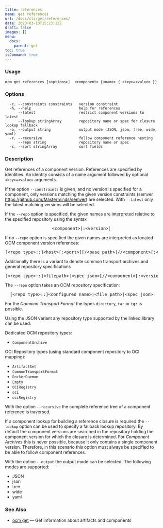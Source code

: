 ```yaml
---
title: references
name: get references
url: /docs/cli/get/references/
date: 2023-03-10T15:23:12Z
draft: false
images: []
menu:
  docs:
    parent: get
toc: true
isCommand: true
---
```

### Usage

```
ocm get references [<options>]  <component> {<name> { <key>=<value> }}
```

### Options

```
  -c, --constraints constraints   version constraint
  -h, --help                      help for references
      --latest                    restrict component versions to latest
      --lookup stringArray        repository name or spec for closure lookup fallback
  -o, --output string             output mode (JSON, json, tree, wide, yaml)
  -r, --recursive                 follow component reference nesting
      --repo string               repository name or spec
  -s, --sort stringArray          sort fields
```

### Description


Get references of a component version. References are specified
by identities. An identity consists of 
a name argument followed by optional <code>&lt;key>=&lt;value></code>
arguments.

If the option <code>--constraints</code> is given, and no version is specified for a component, only versions matching
the given version constraints (semver https://github.com/Masterminds/semver) are selected. With <code>--latest</code> only
the latest matching versions will be selected.

If the <code>--repo</code> option is specified, the given names are interpreted
relative to the specified repository using the syntax

<center>
    <pre>&lt;component>[:&lt;version>]</pre>
</center>

If no <code>--repo</code> option is specified the given names are interpreted 
as located OCM component version references:

<center>
    <pre>[&lt;repo type>::]&lt;host>[:&lt;port>][/&lt;base path>]//&lt;component>[:&lt;version>]</pre>
</center>

Additionally there is a variant to denote common transport archives
and general repository specifications

<center>
    <pre>[&lt;repo type>::]&lt;filepath>|&lt;spec json>[//&lt;component>[:&lt;version>]]</pre>
</center>

The <code>--repo</code> option takes an OCM repository specification:

<center>
    <pre>[&lt;repo type>::]&lt;configured name>|&lt;file path>|&lt;spec json></pre>
</center>

For the *Common Transport Format* the types <code>directory</code>,
<code>tar</code> or <code>tgz</code> is possible.

Using the JSON variant any repository type supported by the 
linked library can be used:

Dedicated OCM repository types:
- `ComponentArchive`

OCI Repository types (using standard component repository to OCI mapping):
- `ArtifactSet`
- `CommonTransportFormat`
- `DockerDaemon`
- `Empty`
- `OCIRegistry`
- `oci`
- `ociRegistry`

With the option <code>--recursive</code> the complete reference tree of a component reference is traversed.

If a component lookup for building a reference closure is required
the <code>--lookup</code>  option can be used to specify a fallback
lookup repository. 
By default the component versions are searched in the repository
holding the component version for which the closure is determined.
For *Component Archives* this is never possible, because it only
contains a single component version. Therefore, in this scenario
this option must always be specified to be able to follow component
references.

With the option <code>--output</code> the output mode can be selected.
The following modes are supported:
 - JSON
 - json
 - tree
 - wide
 - yaml


### See Also

* [ocm get](/docs/cli/get)	 &mdash; Get information about artifacts and components

